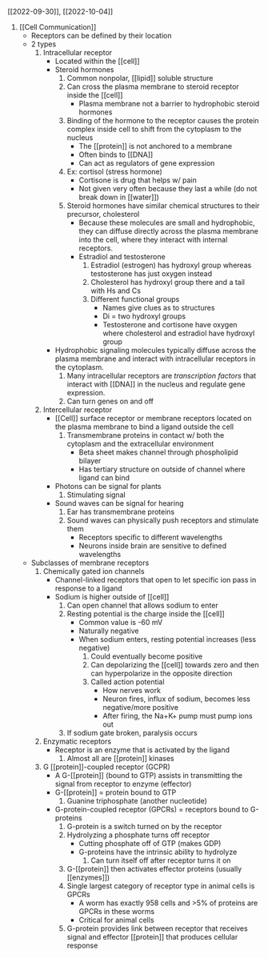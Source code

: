 [[2022-09-30]], [[2022-10-04]]

1. [[Cell Communication]]
	- Receptors can be defined by their location
	- 2 types
		1. Intracellular receptor
			- Located within the [[cell]]
			- Steroid hormones
				1. Common nonpolar, [[lipid]] soluble structure
				2. Can cross the plasma membrane to steroid receptor inside the [[cell]]
					- Plasma membrane not a barrier to hydrophobic steroid hormones 
				3. Binding of the hormone to the receptor causes the protein complex inside cell to shift from the cytoplasm to the nucleus
					- The [[protein]] is not anchored to a membrane
					- Often binds to [[DNA]]
					- Can act as regulators of gene expression
				4. Ex: cortisol (stress hormone)
					- Cortisone is drug that helps w/ pain
					- Not given very often because they last a while (do not break down in [[water]])
				5. Steroid hormones have similar chemical structures to their precursor, cholesterol 
					- Because these molecules are small and hydrophobic, they can diffuse directly across the plasma membrane into the cell, where they interact with internal receptors.
					- Estradiol and testosterone
						1. Estradiol (estrogen) has hydroxyl group whereas testosterone has just oxygen instead
						2. Cholesterol has hydroxyl group there and a tail with Hs and Cs
						3. Different functional groups
							- Names give clues as to structures
							- Di = two hydroxyl groups
							- Testosterone and cortisone have oxygen where cholesterol and estradiol have hydroxyl group
			- Hydrophobic signaling molecules typically diffuse across the plasma membrane and interact with intracellular receptors in the cytoplasm. 
				1. Many intracellular receptors are *transcription factors* that interact with [[DNA]] in the nucleus and regulate gene expression.
				2. Can turn genes on and off
		2. Intercellular receptor
			- [[Cell]] surface receptor or membrane receptors located on the plasma membrane to bind a ligand outside the cell
				1. Transmembrane proteins in contact w/ both the cytoplasm and the extracellular environment
					- Beta sheet makes channel through phospholipid bilayer
					- Has tertiary structure on outside of channel where ligand can bind
			- Photons can be signal for plants 
				1. Stimulating signal
			- Sound waves can be signal for hearing
				1. Ear has transmembrane proteins
				2. Sound waves can physically push receptors and stimulate them
					- Receptors specific to different wavelengths
					- Neurons inside brain are sensitive to defined wavelengths
	- Subclasses of membrane receptors
		1. Chemically gated ion channels 
			- Channel-linked receptors that open to let specific ion pass in response to a ligand
			- Sodium is higher outside of [[cell]]
				1. Can open channel that allows sodium to enter
				2. Resting potential is the charge inside the [[cell]]
					- Common value is -60 mV
					- Naturally negative
					- When sodium enters, resting potential increases (less negative)
						1. Could eventually become positive
						2. Can depolarizing the [[cell]] towards zero and then can hyperpolarize in the opposite direction
						3. Called action potential
							- How nerves work
							- Neuron fires, influx of sodium, becomes less negative/more positive
							- After firing, the Na+K+ pump must pump ions out
				3. If sodium gate broken, paralysis occurs
		2. Enzymatic receptors
			- Receptor is an enzyme that is activated by the ligand
				1. Almost all are [[protein]] kinases
		3. G [[protein]]-coupled receptor (GCPR)
			- A G-[[protein]] (bound to GTP) assists in transmitting the signal from receptor to enzyme (effector)
			- G-[[protein]] = protein bound to GTP
				1. Guanine triphosphate (another nucleotide)
			- G-protein-coupled receptor (GPCRs) = receptors bound to G-proteins
				1. G-protein is a switch turned on by the receptor
				2. Hydrolyzing a phosphate turns off receptor
					- Cutting phosphate off of GTP (makes GDP)
					- G-proteins have the intrinsic ability to hydrolyze 
						1. Can turn itself off after receptor turns it on
				3. G-[[protein]] then activates effector proteins (usually [[enzymes]])
				4. Single largest category of receptor type in animal cells is GPCRs
					- A worm has exactly 958 cells and >5% of proteins are GPCRs in these worms
					- Critical for animal cells
				5. G-protein provides link between receptor that receives signal and effector [[protein]] that produces cellular response

